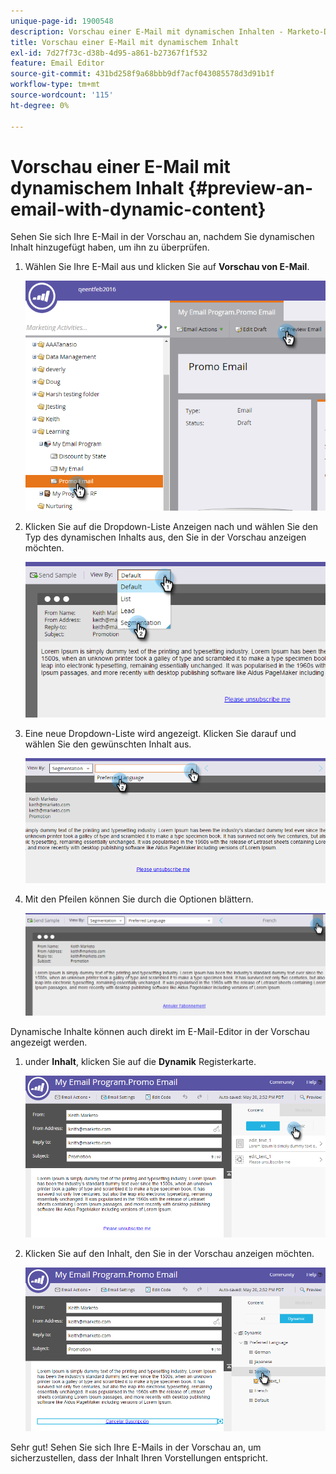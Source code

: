 ```yaml
---
unique-page-id: 1900548
description: Vorschau einer E-Mail mit dynamischen Inhalten - Marketo-Dokumente - Produktdokumentation
title: Vorschau einer E-Mail mit dynamischem Inhalt
exl-id: 7d27f73c-d38b-4d95-a861-b27367f1f532
feature: Email Editor
source-git-commit: 431bd258f9a68bbb9df7acf043085578d3d91b1f
workflow-type: tm+mt
source-wordcount: '115'
ht-degree: 0%

---
```


# Vorschau einer E-Mail mit dynamischem Inhalt {#preview-an-email-with-dynamic-content}

Sehen Sie sich Ihre E-Mail in der Vorschau an, nachdem Sie dynamischen Inhalt hinzugefügt haben, um ihn zu überprüfen.

1. Wählen Sie Ihre E-Mail aus und klicken Sie auf **Vorschau von E-Mail**.

   ![](assets/one-3.png)

1. Klicken Sie auf die Dropdown-Liste Anzeigen nach und wählen Sie den Typ des dynamischen Inhalts aus, den Sie in der Vorschau anzeigen möchten.

   ![](assets/two-3.png)

1. Eine neue Dropdown-Liste wird angezeigt. Klicken Sie darauf und wählen Sie den gewünschten Inhalt aus.

   ![](assets/three-2.png)

1. Mit den Pfeilen können Sie durch die Optionen blättern.

   ![](assets/four-1.png)

Dynamische Inhalte können auch direkt im E-Mail-Editor in der Vorschau angezeigt werden.

1. under **Inhalt**, klicken Sie auf die **Dynamik** Registerkarte.

   ![](assets/five-1.png)

1. Klicken Sie auf den Inhalt, den Sie in der Vorschau anzeigen möchten.

   ![](assets/six.png)

Sehr gut! Sehen Sie sich Ihre E-Mails in der Vorschau an, um sicherzustellen, dass der Inhalt Ihren Vorstellungen entspricht.
